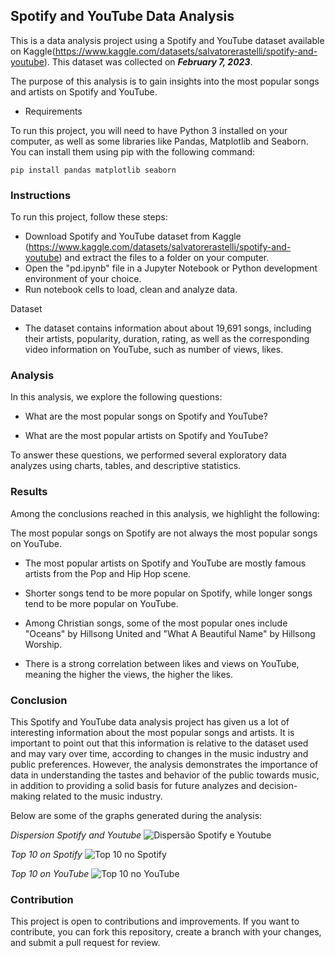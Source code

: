 ## Spotify and YouTube Data Analysis

This is a data analysis project using a Spotify and YouTube dataset available on Kaggle(https://www.kaggle.com/datasets/salvatorerastelli/spotify-and-youtube). This dataset was collected on ***February 7, 2023***.

The purpose of this analysis is to gain insights into the most popular songs and artists on Spotify and YouTube.

- Requirements

To run this project, you will need to have Python 3 installed on your computer, as well as some libraries like Pandas, Matplotlib and Seaborn. You can install them using pip with the following command:


```pip install pandas matplotlib seaborn```

### Instructions
To run this project, follow these steps:

- Download Spotify and YouTube dataset from Kaggle (https://www.kaggle.com/datasets/salvatorerastelli/spotify-and-youtube) and extract the files to a folder on your computer.
- Open the "pd.ipynb" file in a Jupyter Notebook or Python development environment of your choice.
- Run notebook cells to load, clean and analyze data.


Dataset

- The dataset contains information about about 19,691 songs, including their artists, popularity, duration, rating, as well as the corresponding video information on YouTube, such as number of views, likes.

### Analysis
In this analysis, we explore the following questions:

- What are the most popular songs on Spotify and YouTube?

- What are the most popular artists on Spotify and YouTube?

To answer these questions, we performed several exploratory data analyzes using charts, tables, and descriptive statistics.

### Results
Among the conclusions reached in this analysis, we highlight the following:

The most popular songs on Spotify are not always the most popular songs on YouTube.

- The most popular artists on Spotify and YouTube are mostly famous artists from the Pop and Hip Hop scene.
- Shorter songs tend to be more popular on Spotify, while longer songs tend to be more popular on YouTube.
- Among Christian songs, some of the most popular ones include "Oceans" by Hillsong United and "What A Beautiful Name" by Hillsong Worship.

- There is a strong correlation between likes and views on YouTube, meaning the higher the views, the higher the likes.

### Conclusion
This Spotify and YouTube data analysis project has given us a lot of interesting information about the most popular songs and artists. It is important to point out that this information is relative to the dataset used and may vary over time, according to changes in the music industry and public preferences. However, the analysis demonstrates the importance of data in understanding the tastes and behavior of the public towards music, in addition to providing a solid basis for future analyzes and decision-making related to the music industry.

Below are some of the graphs generated during the analysis:

_Dispersion Spotify and Youtube_
![Dispersão Spotify e Youtube](images/dispers%C3%A3o_spotify_e_youtube.png)

_Top 10 on Spotify_
![Top 10 no Spotify](images/top_10_spotify%20.png)

_Top 10 on YouTube_
![Top 10 no YouTube](images/top_10_youtube.png)

### Contribution
This project is open to contributions and improvements. If you want to contribute, you can fork this repository, create a branch with your changes, and submit a pull request for review.